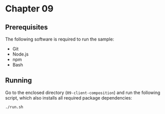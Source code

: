 # Chapter 09

## Prerequisites

The following software is required to run the sample:

- Git
- Node.js
- npm
- Bash

## Running

Go to the enclosed directory (`09-client-composition`) and run the following script, which also installs all required package dependencies:

```sh
./run.sh
```
